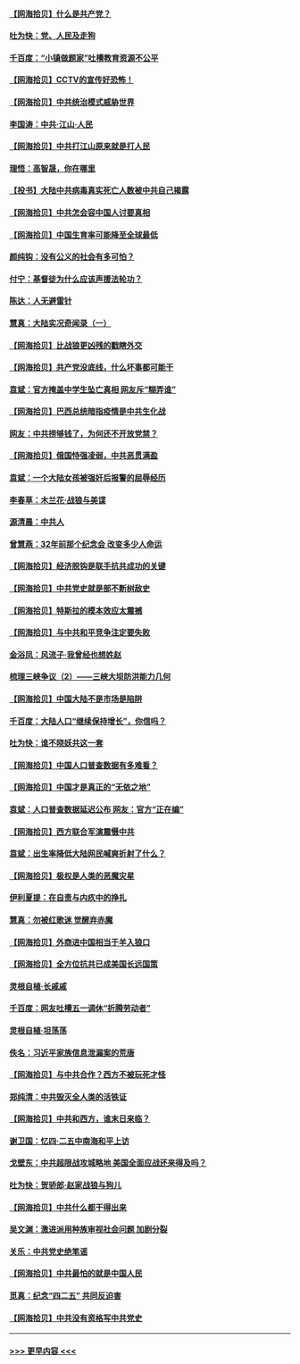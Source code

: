#### [【网海拾贝】什么是共产党？](../pages/nsc993/n12962781.md?t=05211152) 
#### [吐为快：党、人民及走狗](../pages/nsc993/n12962747.md?t=05211152) 
#### [千百度：“小镇做题家”吐槽教育资源不公平](../pages/nsc993/n12962705.md?t=05211152) 
#### [【网海拾贝】CCTV的宣传好恐怖！](../pages/nsc993/n12959984.md?t=05211152) 
#### [【网海拾贝】中共统治模式威胁世界](../pages/nsc993/n12957622.md?t=05211152) 
#### [李国涛：中共‧江山‧人民](../pages/nsc993/n12957502.md?t=05211152) 
#### [【网海拾贝】中共打江山原来就是打人民](../pages/nsc993/n12954345.md?t=05211152) 
#### [理悟：高智晟，你在哪里](../pages/nsc993/n12953115.md?t=05211152) 
#### [【投书】大陆中共病毒真实死亡人数被中共自己揭露](../pages/nsc993/n12953050.md?t=05211152) 
#### [【网海拾贝】中共怎会容中国人讨要真相](../pages/nsc993/n12952161.md?t=05211152) 
#### [【网海拾贝】中国生育率可能降至全球最低](../pages/nsc993/n12948793.md?t=05211152) 
#### [颜纯钩：没有公义的社会有多可怕？](../pages/nsc993/n12947626.md?t=05211152) 
#### [付宁：基督徒为什么应该声援法轮功？](../pages/nsc993/n12947233.md?t=05211152) 
#### [陈达：人无避雷针](../pages/nsc993/n12947098.md?t=05211152) 
#### [慧真：大陆实况奇闻录（一）](../pages/nsc993/n12945811.md?t=05211152) 
#### [【网海拾贝】比战狼更凶残的戳瞎外交](../pages/nsc993/n12945717.md?t=05211152) 
#### [【网海拾贝】共产党没底线，什么坏事都可能干](../pages/nsc993/n12942090.md?t=05211152) 
#### [袁斌：官方掩盖中学生坠亡真相 网友斥“糊弄谁”](../pages/nsc993/n12942029.md?t=05211152) 
#### [【网海拾贝】巴西总统暗指疫情是中共生化战](../pages/nsc993/n12938999.md?t=05211152) 
#### [网友：中共捞够钱了，为何还不开放党禁？](../pages/nsc993/n12938952.md?t=05211152) 
#### [【网海拾贝】俄国恃强凌弱，中共恶贯满盈](../pages/nsc993/n12936626.md?t=05211152) 
#### [袁斌：一个大陆女孩被强奸后报警的屈辱经历](../pages/nsc993/n12936547.md?t=05211152) 
#### [李春草：木兰花·战狼与美谍](../pages/nsc993/n12935995.md?t=05211152) 
#### [源清晨：中共人](../pages/nsc993/n12935589.md?t=05211152) 
#### [曾慧燕：32年前那个纪念会 改变多少人命运](../pages/nsc993/n12934233.md?t=05211152) 
#### [【网海拾贝】经济脱钩是联手抗共成功的关键](../pages/nsc993/n12934176.md?t=05211152) 
#### [【网海拾贝】中共党史就是部不断树敌史](../pages/nsc993/n12932844.md?t=05211152) 
#### [【网海拾贝】特斯拉的模本效应太震撼](../pages/nsc993/n12925626.md?t=05211152) 
#### [【网海拾贝】与中共和平竞争注定要失败](../pages/nsc993/n12923326.md?t=05211152) 
#### [金浴凤：风流子‧我曾经也想姓赵](../pages/nsc993/n12920911.md?t=05211152) 
#### [梳理三峡争议（2）——三峡大坝防洪能力几何](../pages/nsc993/n12920173.md?t=05211152) 
#### [【网海拾贝】中国大陆不是市场是陷阱](../pages/nsc993/n12920143.md?t=05211152) 
#### [千百度：大陆人口“继续保持增长”，你信吗？](../pages/nsc993/n12918946.md?t=05211152) 
#### [吐为快：谁不晓妖共这一套](../pages/nsc993/n12918941.md?t=05211152) 
#### [【网海拾贝】中国人口普查数据有多难看？](../pages/nsc993/n12917822.md?t=05211152) 
#### [【网海拾贝】中国才是真正的“无依之地”](../pages/nsc993/n12915845.md?t=05211152) 
#### [袁斌：人口普查数据延迟公布 网友：官方“正在编”](../pages/nsc993/n12915748.md?t=05211152) 
#### [【网海拾贝】西方联合军演震慑中共](../pages/nsc993/n12913466.md?t=05211152) 
#### [袁斌：出生率降低大陆网民喊爽折射了什么？](../pages/nsc993/n12913365.md?t=05211152) 
#### [【网海拾贝】极权是人类的恶魔灾星](../pages/nsc993/n12910697.md?t=05211152) 
#### [伊利夏提：在自责与内疚中的挣扎](../pages/nsc993/n12910493.md?t=05211152) 
#### [慧真：勿被红歌迷 觉醒弃赤魔](../pages/nsc993/n12910485.md?t=05211152) 
#### [【网海拾贝】外商进中国相当于羊入狼口](../pages/nsc993/n12908274.md?t=05211152) 
#### [【网海拾贝】全方位抗共已成美国长远国策](../pages/nsc993/n12906878.md?t=05211152) 
#### [灵根自植‧长戚戚](../pages/nsc993/n12905585.md?t=05211152) 
#### [千百度：网友吐槽五一调休“折腾劳动者”](../pages/nsc993/n12905934.md?t=05211152) 
#### [灵根自植‧坦荡荡](../pages/nsc993/n12905562.md?t=05211152) 
#### [佚名：习近平家族信息泄漏案的荒唐](../pages/nsc993/n12904705.md?t=05211152) 
#### [【网海拾贝】与中共合作？西方不被玩死才怪](../pages/nsc993/n12903873.md?t=05211152) 
#### [郑纯清：中共毁灭全人类的活铁证](../pages/nsc993/n12903785.md?t=05211152) 
#### [【网海拾贝】中共和西方，谁末日来临？](../pages/nsc993/n12903482.md?t=05211152) 
#### [谢卫国：忆四‧二五中南海和平上访](../pages/nsc993/n12902192.md?t=05211152) 
#### [戈壁东：中共超限战攻城略地 美国全面应战还来得及吗？](../pages/nsc993/n12902297.md?t=05211152) 
#### [吐为快：贺骄郎‧赵家战狼与狗儿](../pages/nsc993/n12902280.md?t=05211152) 
#### [【网海拾贝】中共什么都干得出来](../pages/nsc993/n12897500.md?t=05211152) 
#### [吴文渊：激进派用种族审视社会问题 加剧分裂](../pages/nsc993/n12893881.md?t=05211152) 
#### [关乐：中共党史绝笔谣](../pages/nsc993/n12897270.md?t=05211152) 
#### [【网海拾贝】中共最怕的就是中国人民](../pages/nsc993/n12894705.md?t=05211152) 
#### [觅真：纪念“四二五” 共同反迫害](../pages/nsc993/n12894553.md?t=05211152) 
#### [【网海拾贝】中共没有资格写中共党史](../pages/nsc993/n12892231.md?t=05211152) 

----
#### [ >>> 更早内容 <<< ](../indexes/nsc993-earlier.md)

